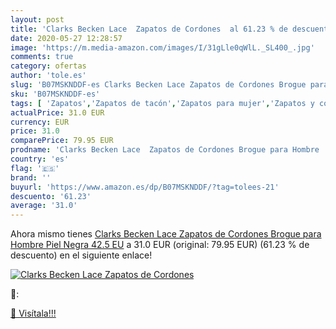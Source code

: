 ```yaml
---
layout: post
title: 'Clarks Becken Lace  Zapatos de Cordones  al 61.23 % de descuento'
date: 2020-05-27 12:28:57
image: 'https://m.media-amazon.com/images/I/31gLle0qWlL._SL400_.jpg'
comments: true
category: ofertas
author: 'tole.es'
slug: 'B07MSKNDDF-es Clarks Becken Lace Zapatos de Cordones Brogue para Hombre...'
sku: 'B07MSKNDDF-es'
tags: [ 'Zapatos','Zapatos de tacón','Zapatos para mujer','Zapatos y complementos','zapatos', ]
actualPrice: 31.0 EUR
currency: EUR
price: 31.0
comparePrice: 79.95 EUR
prodname: 'Clarks Becken Lace  Zapatos de Cordones Brogue para Hombre  Piel Negra  42.5 EU'
country: 'es'
flag: '🇪🇸'
brand: ''
buyurl: 'https://www.amazon.es/dp/B07MSKNDDF/?tag=tolees-21'
descuento: '61.23'
average: '31.0'
---
```


Ahora mismo tienes [Clarks Becken Lace  Zapatos de Cordones Brogue para Hombre  Piel Negra  42.5 EU](https://www.amazon.es/dp/B07MSKNDDF/?tag=tolees-21) a 31.0 EUR (original: 79.95 EUR) (61.23 %  de descuento) en el siguiente enlace!

[![Clarks Becken Lace  Zapatos de Cordones ](https://m.media-amazon.com/images/I/31gLle0qWlL._SL400_.jpg)](https://www.amazon.es/dp/B07MSKNDDF/?tag=tolees-21)

🔎:


[🛒 Visítala!!!](https://www.amazon.es/dp/B07MSKNDDF/?tag=tolees-21)
